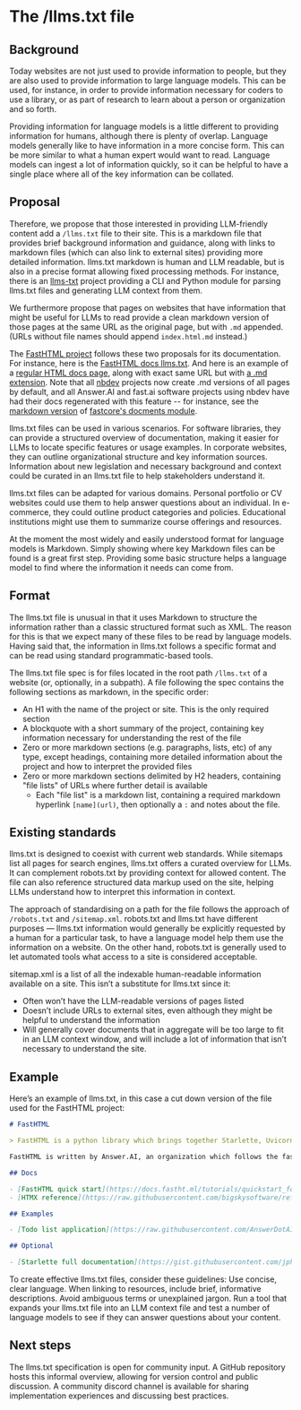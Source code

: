 # The /llms.txt file

## Background

Today websites are not just used to provide information to people, but they are also used to provide information to large language models. This can be used, for instance, in order to provide information necessary for coders to use a library, or as part of research to learn about a person or organization and so forth.

Providing information for language models is a little different to providing information for humans, although there is plenty of overlap. Language models generally like to have information in a more concise form. This can be more similar to what a human expert would want to read. Language models can ingest a lot of information quickly, so it can be helpful to have a single place where all of the key information can be collated.

## Proposal

Therefore, we propose that those interested in providing LLM-friendly content add a `/llms.txt` file to their site. This is a markdown file that provides brief background information and guidance, along with links to markdown files (which can also link to external sites) providing more detailed information. llms.txt markdown is human and LLM readable, but is also in a precise format allowing fixed processing methods. For instance, there is an [llms-txt](https://answerdotai.github.io/llms-txt/intro.html) project providing a CLI and Python module for parsing llms.txt files and generating LLM context from them.

We furthermore propose that pages on websites that have information that might be useful for LLMs to read provide a clean markdown version of those pages at the same URL as the original page, but with `.md` appended. (URLs without file names should append `index.html.md` instead.)

The [FastHTML project](https://fastht.ml) follows these two proposals for its documentation. For instance, here is the [FastHTML docs llms.txt](https://docs.fastht.ml/llms.txt). And here is an example of a [regular HTML docs page](https://docs.fastht.ml/tutorials/by_example.html), along with exact same URL but with [a .md extension](https://docs.fastht.ml/tutorials/by_example.html.md). Note that all [nbdev](https://nbdev.fast.ai/) projects now create .md versions of all pages by default, and all Answer.AI and fast.ai software projects using nbdev have had their docs regenerated with this feature -- for instance, see the [markdown version](https://fastcore.fast.ai/docments.html.md) of [fastcore's docments module](https://fastcore.fast.ai/docments.html).

llms.txt files can be used in various scenarios. For software libraries, they can provide a structured overview of documentation, making it easier for LLMs to locate specific features or usage examples. In corporate websites, they can outline organizational structure and key information sources. Information about new legislation and necessary background and context could be curated in an llms.txt file to help stakeholders understand it.

llms.txt files can be adapted for various domains. Personal portfolio or CV websites could use them to help answer questions about an individual. In e-commerce, they could outline product categories and policies. Educational institutions might use them to summarize course offerings and resources.

At the moment the most widely and easily understood format for language models is Markdown. Simply showing where key Markdown files can be found is a great first step. Providing some basic structure helps a language model to find where the information it needs can come from.

## Format

The llms.txt file is unusual in that it uses Markdown to structure the information rather than a classic structured format such as XML. The reason for this is that we expect many of these files to be read by language models. Having said that, the information in llms.txt follows a specific format and can be read using standard programmatic-based tools.

The llms.txt file spec is for files located in the root path `/llms.txt` of a website (or, optionally, in a subpath). A file following the spec contains the following sections as markdown, in the specific order:

- An H1 with the name of the project or site. This is the only required section
- A blockquote with a short summary of the project, containing key information necessary for understanding the rest of the file
- Zero or more markdown sections (e.g. paragraphs, lists, etc) of any type, except headings, containing more detailed information about the project and how to interpret the provided files
- Zero or more markdown sections delimited by H2 headers, containing "file lists" of URLs where further detail is available
  - Each "file list" is a markdown list, containing a required markdown hyperlink `[name](url)`, then optionally a `:` and notes about the file.

## Existing standards

llms.txt is designed to coexist with current web standards. While sitemaps list all pages for search engines, llms.txt offers a curated overview for LLMs. It can complement robots.txt by providing context for allowed content. The file can also reference structured data markup used on the site, helping LLMs understand how to interpret this information in context.

The approach of standardising on a path for the file follows the approach of `/robots.txt` and `/sitemap.xml`. robots.txt and llms.txt have different purposes — llms.txt information would generally be explicitly requested by a human for a particular task, to have a language model help them use the information on a website. On the other hand, robots.txt is generally used to let automated tools what access to a site is considered acceptable.

sitemap.xml is a list of all the indexable human-readable information available on a site. This isn’t a substitute for llms.txt since it:

- Often won’t have the LLM-readable versions of pages listed
- Doesn’t include URLs to external sites, even although they might be helpful to understand the information
- Will generally cover documents that in aggregate will be too large to fit in an LLM context window, and will include a lot of information that isn’t necessary to understand the site.

## Example

Here’s an example of llms.txt, in this case a cut down version of the file used for the FastHTML project:

```markdown
# FastHTML

> FastHTML is a python library which brings together Starlette, Uvicorn, HTMX, and fastcore's `FT` "FastTags" into a library for creating server-rendered hypermedia applications.

FastHTML is written by Answer.AI, an organization which follows the fast.ai style guide instead of PEP 8, so most examples follow fast.ai style.

## Docs

- [FastHTML quick start](https://docs.fastht.ml/tutorials/quickstart_for_web_devs.html.md): A brief overview of many FastHTML features
- [HTMX reference](https://raw.githubusercontent.com/bigskysoftware/reference.md): Brief description of all HTMX attributes, CSS classes, headers, events, extensions, js lib methods, and config options

## Examples

- [Todo list application](https://raw.githubusercontent.com/AnswerDotAI/fasthtml/adv_app.py): Detailed walk-thru of a complete CRUD app in FastHTML showing idiomatic use of FastHTML and HTMX patterns.

## Optional

- [Starlette full documentation](https://gist.githubusercontent.com/jph00/starlette-sml.md): A subset of the Starlette documentation useful for FastHTML development.
```

To create effective llms.txt files, consider these guidelines: Use concise, clear language. When linking to resources, include brief, informative descriptions. Avoid ambiguous terms or unexplained jargon. Run a tool that expands your llms.txt file into an LLM context file and test a number of language models to see if they can answer questions about your content.

## Next steps

The llms.txt specification is open for community input. A GitHub repository hosts this informal overview, allowing for version control and public discussion. A community discord channel is available for sharing implementation experiences and discussing best practices.
